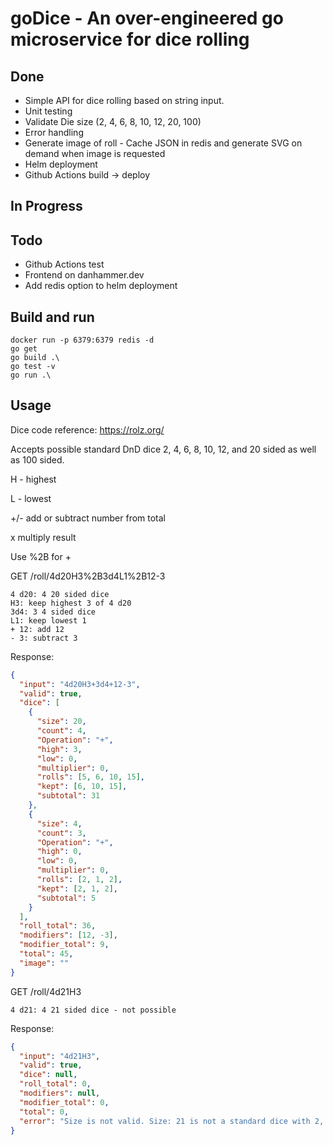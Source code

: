 # goDice - An over-engineered go microservice for dice rolling

## Done

- Simple API for dice rolling based on string input.
- Unit testing
- Validate Die size (2, 4, 6, 8, 10, 12, 20, 100)
- Error handling
- Generate image of roll - Cache JSON in redis and generate SVG on demand when image is requested
- Helm deployment
- Github Actions build -> deploy

## In Progress

## Todo

- Github Actions test
- Frontend on danhammer.dev
- Add redis option to helm deployment

## Build and run

```
docker run -p 6379:6379 redis -d
go get
go build .\
go test -v
go run .\
```

## Usage

Dice code reference: https://rolz.org/

Accepts possible standard DnD dice 2, 4, 6, 8, 10, 12, and 20 sided as well as 100 sided.

H - highest

L - lowest

+/- add or subtract number from total

x multiply result

Use %2B for +

GET /roll/4d20H3%2B3d4L1%2B12-3

    4 d20: 4 20 sided dice
    H3: keep highest 3 of 4 d20
    3d4: 3 4 sided dice
    L1: keep lowest 1
    + 12: add 12
    - 3: subtract 3

Response:

```json
{
  "input": "4d20H3+3d4+12-3",
  "valid": true,
  "dice": [
    {
      "size": 20,
      "count": 4,
      "Operation": "+",
      "high": 3,
      "low": 0,
      "multiplier": 0,
      "rolls": [5, 6, 10, 15],
      "kept": [6, 10, 15],
      "subtotal": 31
    },
    {
      "size": 4,
      "count": 3,
      "Operation": "+",
      "high": 0,
      "low": 0,
      "multiplier": 0,
      "rolls": [2, 1, 2],
      "kept": [2, 1, 2],
      "subtotal": 5
    }
  ],
  "roll_total": 36,
  "modifiers": [12, -3],
  "modifier_total": 9,
  "total": 45,
  "image": ""
}
```

GET /roll/4d21H3

    4 d21: 4 21 sided dice - not possible

Response:

```json
{
  "input": "4d21H3",
  "valid": true,
  "dice": null,
  "roll_total": 0,
  "modifiers": null,
  "modifier_total": 0,
  "total": 0,
  "error": "Size is not valid. Size: 21 is not a standard dice with 2, 4, 6, 8, 10, 12, 20, or 100 sides"
}
```
